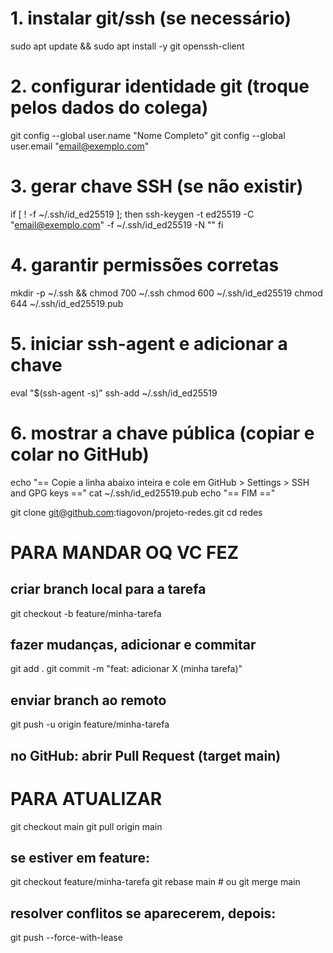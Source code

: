 # 1. instalar git/ssh (se necessário)
sudo apt update && sudo apt install -y git openssh-client

# 2. configurar identidade git (troque pelos dados do colega)
git config --global user.name "Nome Completo"
git config --global user.email "email@exemplo.com"

# 3. gerar chave SSH (se não existir)
if [ ! -f ~/.ssh/id_ed25519 ]; then
  ssh-keygen -t ed25519 -C "email@exemplo.com" -f ~/.ssh/id_ed25519 -N ""
fi

# 4. garantir permissões corretas
mkdir -p ~/.ssh && chmod 700 ~/.ssh
chmod 600 ~/.ssh/id_ed25519
chmod 644 ~/.ssh/id_ed25519.pub

# 5. iniciar ssh-agent e adicionar a chave
eval "$(ssh-agent -s)"
ssh-add ~/.ssh/id_ed25519

# 6. mostrar a chave pública (copiar e colar no GitHub)
echo "== Copie a linha abaixo inteira e cole em GitHub > Settings > SSH and GPG keys =="
cat ~/.ssh/id_ed25519.pub
echo "== FIM =="



git clone git@github.com:tiagovon/projeto-redes.git
cd redes





# PARA MANDAR OQ VC FEZ
## criar branch local para a tarefa
git checkout -b feature/minha-tarefa

## fazer mudanças, adicionar e commitar
git add .
git commit -m "feat: adicionar X (minha tarefa)"

## enviar branch ao remoto
git push -u origin feature/minha-tarefa

## no GitHub: abrir Pull Request (target main)

# PARA ATUALIZAR 

git checkout main
git pull origin main

## se estiver em feature:
git checkout feature/minha-tarefa
git rebase main   # ou git merge main
## resolver conflitos se aparecerem, depois:
git push --force-with-lease
